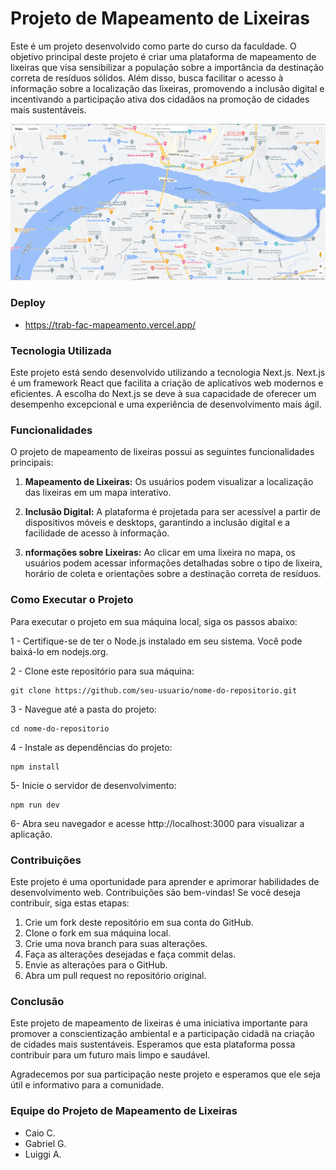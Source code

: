 # Projeto de Mapeamento de Lixeiras

Este é um projeto desenvolvido como parte do curso da faculdade. O objetivo principal deste projeto é criar uma plataforma de mapeamento de lixeiras que visa sensibilizar a população sobre a importância da destinação correta de resíduos sólidos. Além disso, busca facilitar o acesso à informação sobre a localização das lixeiras, promovendo a inclusão digital e incentivando a participação ativa dos cidadãos na promoção de cidades mais sustentáveis.

![Thumb](./src/assets/images/trabIMG.png)

### Deploy

- https://trab-fac-mapeamento.vercel.app/

### Tecnologia Utilizada

Este projeto está sendo desenvolvido utilizando a tecnologia Next.js. Next.js é um framework React que facilita a criação de aplicativos web modernos e eficientes. A escolha do Next.js se deve à sua capacidade de oferecer um desempenho excepcional e uma experiência de desenvolvimento mais ágil.

### Funcionalidades

O projeto de mapeamento de lixeiras possui as seguintes funcionalidades principais:

1. **Mapeamento de Lixeiras:** Os usuários podem visualizar a localização das lixeiras em um mapa interativo.

2. **Inclusão Digital:** A plataforma é projetada para ser acessível a partir de dispositivos móveis e desktops, garantindo a inclusão digital e a facilidade de acesso à informação.

3. **nformações sobre Lixeiras:** Ao clicar em uma lixeira no mapa, os usuários podem acessar informações detalhadas sobre o tipo de lixeira, horário de coleta e orientações sobre a destinação correta de resíduos.

### Como Executar o Projeto

Para executar o projeto em sua máquina local, siga os passos abaixo:

1 - Certifique-se de ter o Node.js instalado em seu sistema. Você pode baixá-lo em nodejs.org.

2 - Clone este repositório para sua máquina:

```
git clone https://github.com/seu-usuario/nome-do-repositorio.git
```

3 - Navegue até a pasta do projeto:

```
cd nome-do-repositorio
```

4 - Instale as dependências do projeto:

```
npm install
```

5- Inicie o servidor de desenvolvimento:

```
npm run dev
```

6- Abra seu navegador e acesse http://localhost:3000 para visualizar a aplicação.

### Contribuições

Este projeto é uma oportunidade para aprender e aprimorar habilidades de desenvolvimento web. Contribuições são bem-vindas! Se você deseja contribuir, siga estas etapas:

1. Crie um fork deste repositório em sua conta do GitHub.
2. Clone o fork em sua máquina local.
3. Crie uma nova branch para suas alterações.
4. Faça as alterações desejadas e faça commit delas.
5. Envie as alterações para o GitHub.
6. Abra um pull request no repositório original.

### Conclusão

Este projeto de mapeamento de lixeiras é uma iniciativa importante para promover a conscientização ambiental e a participação cidadã na criação de cidades mais sustentáveis. Esperamos que esta plataforma possa contribuir para um futuro mais limpo e saudável.

Agradecemos por sua participação neste projeto e esperamos que ele seja útil e informativo para a comunidade.

### Equipe do Projeto de Mapeamento de Lixeiras

- Caio C.
- Gabriel G.
- Luiggi A.
